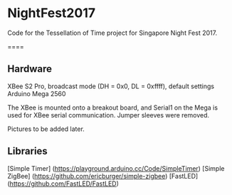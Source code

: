 # NightFest2017
Code for the Tessellation of Time project for Singapore Night Fest 2017.

====
## Hardware
XBee S2 Pro, broadcast mode (DH = 0x0, DL = 0xffff), default settings
Arduino Mega 2560

The XBee is mounted onto a breakout board, and Serial1 on the Mega is used for XBee serial communication.
Jumper sleeves were removed.

Pictures to be added later.

## Libraries
[Simple Timer] (https://playground.arduino.cc/Code/SimpleTimer)
[Simple ZigBee] (https://github.com/ericburger/simple-zigbee)
[FastLED] (https://github.com/FastLED/FastLED)
